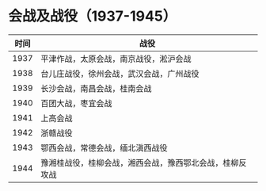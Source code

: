 # 会战及战役（1937-1945）
| 时间 | 战役 |
|--|--|
| 1937 | 平津作战，太原会战，南京战役，淞沪会战 |
| 1938 | 台儿庄战役，徐州会战，武汉会战，广州战役 |
| 1939 | 长沙会战，南昌会战，桂南会战 |
| 1940 | 百团大战，枣宜会战 |
| 1941 | 上高会战 |
| 1942 | 浙赣战役 |
| 1943 | 鄂西会战，常德会战，缅北滇西战役 |
| 1944 | 豫湘桂战役，桂柳会战，湘西会战，豫西鄂北会战，桂柳反攻战 |